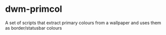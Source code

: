 # dwm-primcol
A set of scripts that extract primary colours from a wallpaper and uses them as border/statusbar colours
